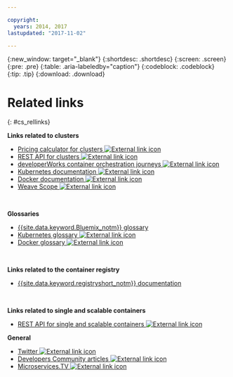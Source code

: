 ```yaml
---

copyright:
  years: 2014, 2017
lastupdated: "2017-11-02"

---
```


{:new_window: target="_blank"}
{:shortdesc: .shortdesc}
{:screen: .screen}
{:pre: .pre}
{:table: .aria-labeledby="caption"}
{:codeblock: .codeblock}
{:tip: .tip}
{:download: .download}


# Related links
{: #cs_rellinks}

**Links related to clusters**

- [Pricing calculator for clusters ![External link icon](../icons/launch-glyph.svg "External link icon")](https://console.bluemix.net/?direct=classic%2F&env_id=ibm%3Ayp%3Aus-south#/pricing/cloudOEPaneId=pricing&paneId=pricingSheet&orgGuid=83f3f6dd-e430-4955-8225-0963753d8b0f&spaceGuid=f616188f-e265-4e04-84be-1b3d2ec63db3)
- [REST API for clusters ![External link icon](../icons/launch-glyph.svg "External link icon")](https://us-south.containers.bluemix.net/swagger)
- [developerWorks container orchestration journeys ![External link icon](../icons/launch-glyph.svg "External link icon")](https://developer.ibm.com/code/journey/category/container-orchestration/)
- [Kubernetes documentation ![External link icon](../icons/launch-glyph.svg "External link icon")](https://kubernetes.io/)
- [Docker documentation ![External link icon](../icons/launch-glyph.svg "External link icon")](https://docs.docker.com/engine/)
- [Weave Scope ![External link icon](../icons/launch-glyph.svg "External link icon")](https://www.weave.works/oss/scope/)

<br />


**Glossaries**
- [{{site.data.keyword.Bluemix_notm}} glossary](/docs/glossary/index.html#glossary)
- [Kubernetes glossary ![External link icon](../icons/launch-glyph.svg "External link icon")](https://kubernetes.io/docs/reference/glossary/?fundamental=true)
- [Docker glossary ![External link icon](../icons/launch-glyph.svg "External link icon")](https://docs.docker.com/glossary/)

<br />


**Links related to the container registry**

- [{{site.data.keyword.registryshort_notm}} documentation](/docs/services/Registry/index.html)


<br />



**Links related to single and scalable containers**

- [REST API for single and scalable containers ![External link icon](../icons/launch-glyph.svg "External link icon")](http://ccsapi-doc.mybluemix.net/)

**General**

- [Twitter ![External link icon](../icons/launch-glyph.svg "External link icon")](https://twitter.com/hashtag/ibmcontainers)
- [Developers Community articles ![External link icon](../icons/launch-glyph.svg "External link icon")](https://www.ibm.com/blogs/bluemix/tag/containers/)
- [Microservices.TV ![External link icon](../icons/launch-glyph.svg "External link icon")](https://developer.ibm.com/tv/microservices/)

<br />

